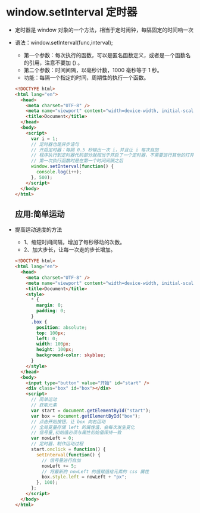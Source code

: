 # window.setInterval 定时器

- 定时器是 window 对象的一个方法，相当于定时闹钟，每隔固定的时间响一次
- 语法：window.setInterval(func,interval);

  - 第一个参数：每次执行的函数，可以是匿名函数定义，或者是一个函数名的引用，注意不要加 () 。
  - 第二个参数：时间间隔，以毫秒计数，1000 毫秒等于 1 秒。
  - 功能：每隔一个指定的时间，周期性的执行一个函数。

  ```html
  <!DOCTYPE html>
  <html lang="en">
    <head>
      <meta charset="UTF-8" />
      <meta name="viewport" content="width=device-width, initial-scale=1.0" />
      <title>Document</title>
    </head>
    <body>
      <script>
        var i = 1;
        // 定时器也是异步语句
        // 开启定时器：每隔 0.5 秒输出一次 i，并且让 i 每次自加
        // 程序执行到定时器代码部分就相当于开启了一个定时器，不需要进行其他的打开操作
        // 第一次执行函数时是在第一个时间间隔之后
        window.setInterval(function() {
          console.log(i++);
        }, 500);
      </script>
    </body>
  </html>
  ```

  ## 应用:简单运动

- 提高运动速度的方法
  - 1、缩短时间间隔，增加了每秒移动的次数。
  - 2、加大步长，让每一次走的步长增加。

  ```html
  <!DOCTYPE html>
  <html lang="en">
    <head>
      <meta charset="UTF-8" />
      <meta name="viewport" content="width=device-width, initial-scale=1.0" />
      <title>Document</title>
      <style>
        * {
          margin: 0;
          padding: 0;
        }
        .box {
          position: absolute;
          top: 100px;
          left: 0;
          width: 100px;
          height: 100px;
          background-color: skyblue;
        }
      </style>
    </head>
    <body>
      <input type="button" value="开始" id="start" />
      <div class="box" id="box"></div>
      <script>
        // 简单运动
        // 获取元素
        var start = document.getElementById("start");
        var box = document.getElementById("box");
        // 点击开始按钮，让 box 向右运动
        // 全局变量存储 left 的属性值，会每次发生变化
        // 信号量,初始值必须与属性初始值保持一致
        var nowLeft = 0;
        // 定时器，制作运动过程
        start.onclick = function() {
          setInterval(function() {
            // 信号量进行自加
            nowLeft += 5;
            // 将最新的 nowLeft 的值赋值给元素的 css 属性
            box.style.left = nowLeft + "px";
          }, 100);
        };
      </script>
    </body>
  </html>
  ```
